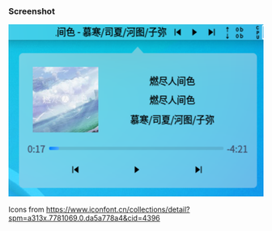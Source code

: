 ### Screenshot

![](./screenshots/sceenshot.png)

Icons from https://www.iconfont.cn/collections/detail?spm=a313x.7781069.0.da5a778a4&cid=4396
